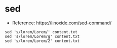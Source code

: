 # sed

* Reference: https://linoxide.com/sed-command/

```sed 's/lorem/Lorem/' content.txt```
<br>
```sed 's/lorem/Lorem/g' content.txt```
<br>
```sed 's/lorem/Lorem/2' content.txt```
